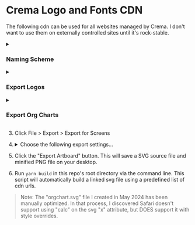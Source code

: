 # Crema Logo and Fonts CDN
The following cdn can be used for all websites managed by Crema. I don't want to use them on externally controlled sites until it's rock-stable.

<details>
<summary><h3>Naming Scheme</h3></summary>

**Carriers**<br>
http://cdn.cremadesignstudio.com/logos/carriers/ `CARRIER` - `SIZE` . `EXT`

**Corporate**<br>
http://cdn.cremadesignstudio.com/logos/corporate/ `COLOR` - `SIZE` . `EXT`

**Divisions**<br>
http://cdn.cremadesignstudio.com/logos/divisions/ `DIVISION` / `COLOR` - `SIZE` . `EXT`

**Partners**<br>
http://cdn.cremadesignstudio.com/logos/partners/ `PARTNER` / `STYLE` - `COLOR` - `SIZE` . `EXT`

**Products**<br>
http://cdn.cremadesignstudio.com/logos/products/ `PRODUCT` / `STYLE` - `COLOR` - `SIZE` . `EXT`

##### Notes
- The style tag is optional for the default logo
- The width tag is optional for 500px wide logos, since that is the largest size for raster logos.  However, I'm defaulting to svg and svgz files as much as possible.

#### Common Styles
- **Reversed** — color logo for dark backgrounds
- **White** — pure white logo for dark backgrounds
- **Black** — black or black and white logo
- **Color/4c** — haven't decided if the 4c abbreviation should be standard
- **Stacked/Square/Center** — besides the MWG division logos, this is the default
- **Horizontal** — duhh...used for wide logos.
</details>

<details>
<summary><h3>Export Logos</h3></summary>

## SVG Export Settings
<img src="docs/2018-svg-export-settings.png" width="500" alt="2018 SVG Export Settings">

## SVGZ Save as Copy Settings
<img src="docs/2018-svgz-save-settings.png" width="500" alt="2018 SVGZ Save Copy Settings">
</details>

<details>
<summary><h3>Export Org Charts</h3></summary>

1. Open the latest Website Organization Chart.

2. <details>
	<summary>Show the "Placeholders" layer and hide the "Logos" and "Background" layers...</summary>
	<img src="docs/2018-export-orgchart-1.png" width="400" alt="2018 MWG OrgChart Export Settings Screen 1">
</details>

3. Click File > Export > Export for Screens

4. <details>
	<summary>Choose the following export settings...</summary>
	<img src="docs/2018-export-orgchart-2.png" width="100%" alt="2018 MWG OrgChart Export Settings Screen 2">
	<img src="docs/2018-export-orgchart-3.png" width="100%" alt="2018 MWG OrgChart Export Settings Screen 3">
</details>

5. Click the "Export Artboard" button. This will save a SVG source file and minified PNG file on your desktop.

6. Run `yarn build` in this repo's root directory via the command line. This script will automatically build a linked svg file using a predefined list of cdn urls.

> Note: The "orgchart.svg" file I created in May 2024 has been manually optimized. In that process, I discovered Safari doesn't support using "calc" on the svg "x" attribute, but DOES support it with style overrides.
</details>
